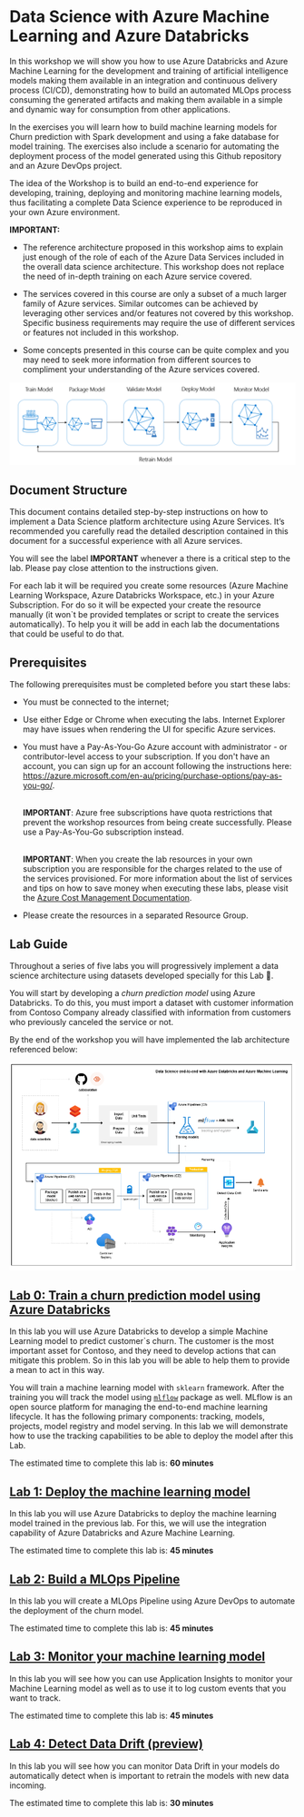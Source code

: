 # Data Science with Azure Machine Learning and Azure Databricks

In this workshop we will show you how to use Azure Databricks and Azure Machine Learning for the development and training of artificial intelligence models making them available in an integration and continuous delivery process (CI/CD), demonstrating how to build an automated MLOps process consuming the generated artifacts and making them available in a simple and dynamic way for consumption from other applications.

In the exercises you will learn how to build machine learning models for Churn prediction with Spark development and using a fake database for model training. The exercises also include a scenario for automating the deployment process of the model generated using this Github repository and an Azure DevOps project.

The idea of ​​the Workshop is to build an end-to-end experience for developing, training, deploying and monitoring machine learning models, thus facilitating a complete Data Science experience to be reproduced in your own Azure environment.

**IMPORTANT:**

* The reference architecture proposed in this workshop aims to explain just enough of the role of each of the Azure Data Services included in the overall data science architecture. This workshop does not replace the need of in-depth training on each Azure service covered.

* The services covered in this course are only a subset of a much larger family of Azure services. Similar outcomes can be achieved by leveraging other services and/or features not covered by this workshop. Specific business requirements may require the use of different services or features not included in this workshop.

* Some concepts presented in this course can be quite complex and you may need to seek more information from different sources to compliment your understanding of the Azure services covered.

![](/images/ml-lifecycle.png)

## Document Structure

This document contains detailed step-by-step instructions on how to implement a Data Science platform architecture using Azure Services. It’s recommended you carefully read the detailed description contained in this document for a successful experience with all Azure services.

You will see the label **IMPORTANT** whenever a there is a critical step to the lab. Please pay close attention to the instructions given.

For each lab it will be required you create some resources (Azure Machine Learning Workspace, Azure Databricks Workspace, etc.) in your Azure Subscription. For do so it will be expected your create the resource manually (it won`t be provided templates or script to create the services automatically). To help you it will be add in each lab the documentations that could be useful to do that.

## Prerequisites

The following prerequisites must be completed before you start these labs:

* You must be connected to the internet;

* Use either Edge or Chrome when executing the labs. Internet Explorer may have issues when rendering the UI for specific Azure services.

* You must have a Pay-As-You-Go Azure account with administrator - or contributor-level access to your subscription. If you don't have an account, you can sign up for an account following the instructions here: https://azure.microsoft.com/en-au/pricing/purchase-options/pay-as-you-go/.

    <br>**IMPORTANT**: Azure free subscriptions have quota restrictions that prevent the workshop resources from being create successfully. Please use a Pay-As-You-Go subscription instead.

    <br>**IMPORTANT**: When you create the lab resources in your own subscription you are responsible for the charges related to the use of the services provisioned. For more information about the list of services and tips on how to save money when executing these labs, please visit the [Azure Cost Management Documentation](https://docs.microsoft.com/en-us/azure/cost-management-billing/cost-management-billing-overview#:~:text=%20Understand%20Azure%20Cost%20Management%20%201%20Plan,the%20Azure%20Cost%20Management%20%20Billing...%20More%20).

* Please create the resources in a separated Resource Group.

## Lab Guide

Throughout a series of five labs you will progressively implement a data science architecture using datasets developed specially for this Lab 🤩.

You will start by developing a *churn prediction model* using Azure Databricks. To do this, you must import a dataset with customer information from Contoso Company already classified with information from customers who previously canceled the service or not.

By the end of the workshop you will have implemented the lab architecture referenced below:

![](/images/data-science-architecture.png)

## [Lab 0: Train a churn prediction model using Azure Databricks](labs/lab-0/Lab0.md)

In this lab you will use Azure Databricks to develop a simple Machine Learning model to predict customer`s churn. The customer is the most important asset for Contoso, and they need to develop actions that can mitigate this problem. So in this lab you will be able to help them to provide a mean to act in this way.

You will train a machine learning model with `sklearn` framework. After the training you will track the model using [`mlflow`](https://docs.microsoft.com/pt-br/azure/databricks/applications/mlflow/) package as well. MLflow is an open source platform for managing the end-to-end machine learning lifecycle. It has the following primary components: tracking, models, projects, model registry and model serving. In this lab we will demonstrate how to use the tracking capabilities to be able to deploy the model after this Lab.

The estimated time to complete this lab is: **60 minutes**

## [Lab 1: Deploy the machine learning model](labs/lab-1/Lab1.md)

In this lab you will use Azure Databricks to deploy the machine learning model trained in the previous lab. For this, we will use the integration capability of Azure Databricks and Azure Machine Learning.

The estimated time to complete this lab is: **45 minutes**

## [Lab 2: Build a MLOps Pipeline](labs/lab-2/Lab2.md)

In this lab you will create a MLOps Pipeline using Azure DevOps to automate the deployment of the churn model.

The estimated time to complete this lab is: **45 minutes**

## [Lab 3: Monitor your machine learning model](labs/lab-3/Lab3.md)

In this lab you will see how you can use Application Insights to monitor your Machine Learning model as well as to use it to log custom events that you want to track.

The estimated time to complete this lab is: **45 minutes**

## [Lab 4: Detect Data Drift (preview)](labs/lab-4/Lab4.md)

In this lab you will see how you can monitor Data Drift in your models do automatically detect when is important to retrain the models with new data incoming.

The estimated time to complete this lab is: **30 minutes**
